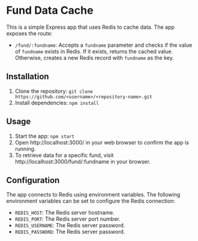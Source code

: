# Fund Data Cache

This is a simple Express app that uses Redis to cache data. The app exposes the route:

- `/fund/:fundname`: Accepts a `fundname` parameter and checks if the value of `fundname` exists in Redis. If it exists, returns the cached value. Otherwise, creates a new Redis record with `fundname` as the key.

## Installation

1. Clone the repository: `git clone https://github.com/<username>/<repository-name>.git`
2. Install dependencies: `npm install`

## Usage

1. Start the app: `npm start`
2. Open http://localhost:3000/ in your web browser to confirm the app is running.
3. To retrieve data for a specific fund, visit http://localhost:3000/fund/:fundname in your browser.

## Configuration

The app connects to Redis using environment variables. The following environment variables can be set to configure the Redis connection:

- `REDIS_HOST`: The Redis server hostname.
- `REDIS_PORT`: The Redis server port number.
- `REDIS_USERNAME`: The Redis server password.
- `REDIS_PASSWORD`: The Redis server password.